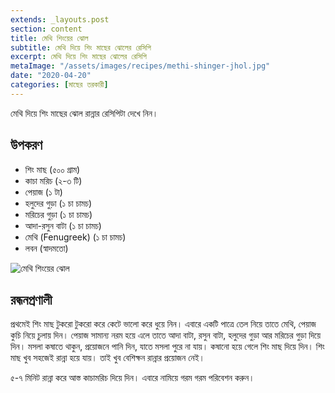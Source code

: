 ```yaml
---
extends: _layouts.post
section: content
title: মেথি শিংয়ের ঝোল
subtitle: মেথি দিয়ে শিং মাছের ঝোলের রেসিপি
excerpt: মেথি দিয়ে শিং মাছের ঝোলের রেসিপি
metaImage: "/assets/images/recipes/methi-shinger-jhol.jpg"
date: "2020-04-20"
categories: [মাছের তরকারী]
---
```


মেথি দিয়ে শিং মাছের ঝোল রান্নার রেসিপিটা দেখে নিন।

## উপকরণ

- শিং মাছ (৫০০ গ্রাম)
- কাচা মরিচ (২-৩ টি)
- পেয়াজ (১ টা)
- হলুদের গুড়া (১ চা চামচ)
- মরিচের গুড়া (১ চা চামচ)
- আদা-রসুন বাটা (১ চা চামচ)
- মেথি (Fenugreek) (১ চা চামচ)
- লবন (স্বাদমতো)

![মেথি শিংয়ের ঝোল](/assets/images/recipes/methi-shinger-jhol.jpg)

## রন্ধনপ্রণালী

প্রথমেই শিং মাছ টুকরো টুকরো করে কেটে ভালো করে ধুয়ে নিন। এবারে একটি পাত্রে তেল নিয়ে তাতে মেথি, পেয়াজ
কুচি নিয়ে চুলায় দিন। পেয়াজ সামান্য নরম হয়ে এলে তাতে আদা বাটা, রসুন বাটা, হলুদের গুড়া আর মরিচের গুড়া
দিয়ে দিন। মসলা কষাতে থাকুন, প্রয়োজনে পানি দিন, যাতে মসলা পুরে না যায়। কষানো হয়ে গেলে শিং মাছ দিয়ে
দিন। শিং মাছ খুব সহজেই রান্না হয়ে যায়। তাই খুব বেশিক্ষন রান্নার প্রয়োজন নেই।

৫-৭ মিনিট রান্না করে আস্ত কাচামরিচ দিয়ে দিন। এবারে নামিয়ে গরম গরম পরিবেশন করুন।
